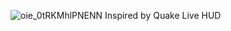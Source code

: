 ![oie_0tRKMhlPNENN](https://user-images.githubusercontent.com/76475272/218250372-526f9bfb-d269-47bf-a569-4157eeb12e23.jpg)
                                                     Inspired by Quake Live HUD
